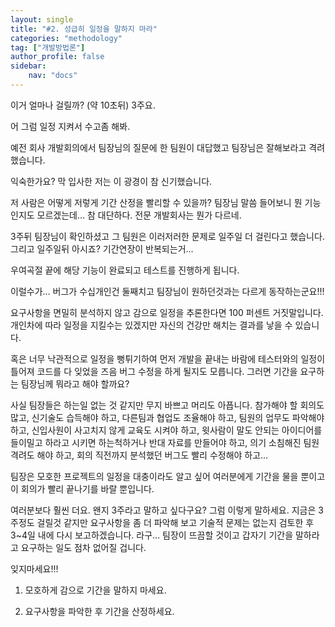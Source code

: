 ```yaml
---
layout: single
title: "#2. 성급히 일정을 말하지 마라"
categories: "methodology"
tag: ["개발방법론"]
author_profile: false
sidebar: 
    nav: "docs"
---
```


이거 얼마나 걸릴까? (약 10초뒤) 3주요. 

어 그럼 일정 지켜서 수고좀 해봐.  

예전 회사 개발회의에서 팀장님의 질문에 한 팀원이 대답했고 팀장님은 잘해보라고 격려했습니다. 

익숙한가요?  막 입사한 저는 이 광경이 참 신기했습니다.  

저 사람은 어떻게 저렇게 기간 산정을 빨리할 수 있을까? 팀장님 말씀 들어보니 뭔 기능인지도 모르겠는데…  참 대단하다. 전문 개발회사는 뭔가 다르네.  

3주뒤 팀장님이 확인하셨고 그 팀원은 이러저러한 문제로 일주일 더 걸린다고 했습니다.  그리고 일주일뒤 아시죠? 기간연장이 반복되는거…  

우여곡절 끝에 해당 기능이 완료되고 테스트를 진행하게 됩니다.  

이럴수가… 버그가 수십개인건 둘째치고 팀장님이 원하던것과는 다르게 동작하는군요!!!  

요구사항을 면밀히 분석하지 않고 감으로 일정을 추론한다면 100 퍼센트 거짓말입니다. 개인차에 따라 일정을 지킬수는 있겠지만 자신의 건강만 해치는 결과를 낳을 수 있습니다. 

혹은 너무 낙관적으로 일정을 뻥튀기하여 먼저 개발을 끝내는 바람에 테스터와의 일정이 틀어져 코드를 다 잊었을 즈음 버그 수정을 하게 될지도 모릅니다.  그러면 기간을 요구하는 팀장님께 뭐라고 해야 할까요?  

사실 팀장들은 하는일 없는 것 같지만 무지 바쁘고 머리도 아픕니다. 참가해야 할 회의도 많고, 신기술도 습득해야 하고, 다른팀과 협업도 조율해야 하고, 팀원의 업무도 파악해야 하고, 신입사원이 사고치지 않게 교육도 시켜야 하고, 윗사람이 말도 안되는 아이디어를 들이밀고 하라고 시키면 하는척하거나 반대 자료를 만들어야 하고, 의기 소침해진 팀원 격려도 해야 하고, 회의 직전까지 분석했던 버그도 빨리 수정해야 하고…  

팀장은 모호한 프로젝트의 일정을 대충이라도 알고 싶어 여러분에게 기간을 물을 뿐이고 이 회의가 빨리 끝나기를 바랄 뿐입니다.

여러분보다 훨씬 더요.  왠지 3주라고 말하고 싶다구요? 그럼 이렇게 말하세요.  지금은 3주정도 걸릴것 같지만 요구사항을 좀 더 파악해 보고 기술적 문제는 없는지 검토한 후 3~4일 내에 다시 보고하겠습니다.  라구… 팀장이 뜨끔할 것이고 갑자기 기간을 말하라고 요구하는 일도 점차 없어질 겁니다. 


 잊지마세요!!!  
 
 1. 모호하게 감으로 기간을 말하지 마세요.  
 
 2. 요구사항을 파악한 후 기간을 산정하세요.